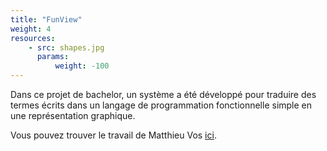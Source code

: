 ```yaml
---
title: "FunView"
weight: 4
resources:
    - src: shapes.jpg
      params:
          weight: -100
---
```


Dans ce projet de bachelor, un système a été développé pour traduire des termes écrits dans un langage de programmation fonctionnelle simple en une représentation graphique.

Vous pouvez trouver le travail de Matthieu Vos [ici](/team-smv/projects/Travail_de_Bachelor_Matthieu_Vos.pdf).